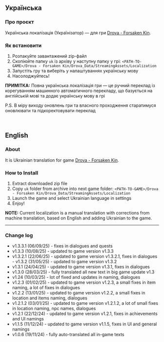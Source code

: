 ## Українська

### Про проєкт

Українська локалізація (Українізатор) — для гри [Drova - Forsaken Kin](https://www.gog.com/en/game/drova_forsaken_kin).

### Як встановити

1. Розпакуйте завантажений zip-файл
2. Скопіюйте папку `uk` із архіву у наступну папку у грі: `<PATH-TO-GAME>/Drova - Forsaken Kin/Drova_Data/StreamingAssets/Localization`
3. Запустіть гру та виберіть у налаштуваннях українську мову
4. Насолоджуйтесь!

**ПРИМІТКА:** Повна українська локалізація гри — це ручний переклад із корегуванням машинного автоматичного перекладу, що базується на англійській мові та додає українську мову в грі

P.S. В міру виходу оновлень гри та власного проходження старатимуся оновлювати та підкоректовувати переклад

<br>

## English

### About

It is Ukrainian translation for game [Drova - Forsaken Kin](https://www.gog.com/en/game/drova_forsaken_kin).


### How to Install

1. Extract downloaded zip file
2. Copy `uk` folder from archive into next game folder: `<PATH-TO-GAME>/Drova - Forsaken Kin/Drova_Data/StreamingAssets/Localization`
3. Launch the game and select Ukrainian language in settings
4. Enjoy!

**NOTE:** Current localization is a manual translation with corrections from machine translation, based on English and adding Ukrainian to the game.

----------------------------------------------------

### Change log

 - v1.3.3.1 (06/09/25) - ﻿fixes in dialogues and quests
 - v1.3.3 (10/08/25) - updated to game version v1.3.3
 - v1.3.2.1 (22/06/25) - updated to game version v1.3.2.1, ﻿fixes in dialogues
﻿ - v1.3.2 (31/05/25) - updated to game version v1.3.2
 - v1.3.1 (24/04/25) - updated to game version v1.3.1, fixes in dialogues
 - v1.3.0 (28/03/25) - fully translated all new text in big game update v1.3
 - v1.24 (10/03/25) - lot of fixed and updates in naming, dialogues
 - v1.2.3 (01/02/25) - updated to game version v1.2.3, a small fixes in item naming, a lot of fixes in dialogues
 - v1.2.2 (13/01/25) - updated to game version v1.2.2, a small fixes in location and items naming, dialogues
 - v1.2.1.2 (03/01/25) - updated to game version v1.2.1.2, a lot of small fixes in location naming, npc names, dialogues
 - v1.2.1 (22/12/24) - updated to game version v1.2.1, fixes in achievements and UI namings
 - v1.1.5 (11/12/24) - updated to game version v1.1.5, fixes in UI and general namings
 - v1.0.6 (19/11/24) - fully auto-translated all in-game texts
